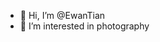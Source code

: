 - 👋 Hi, I’m @EwanTian
- 👀 I’m interested in photography

<!---
EwanTian/EwanTian is a ✨ special ✨ repository because its `README.md` (this file) appears on your GitHub profile.
You can click the Preview link to take a look at your changes.
--->
